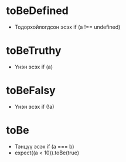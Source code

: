 # toBeDefined
- Тодорхойлогдсон эсэх if (a !== undefined)

# toBeTruthy
- Үнэн эсэх if (a)

# toBeFalsy
- Үнэн эсэх if (!a)

# toBe
- Тэнцүү эсэх if (a === b)
- expect((a < 10)).toBe(true)
